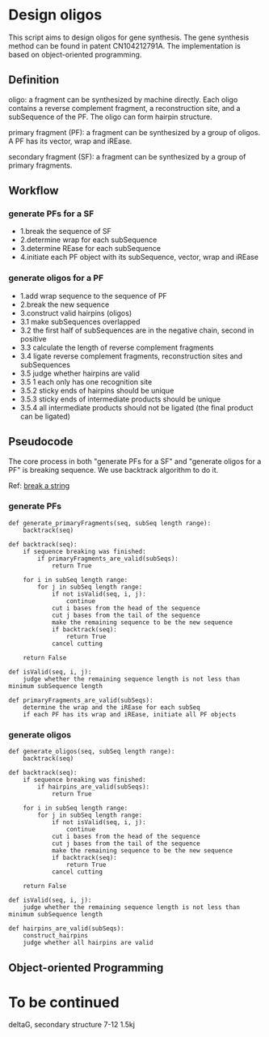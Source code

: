 # Design oligos
This script aims to design oligos for gene synthesis. The gene synthesis method can be found in patent CN104212791A. The implementation is based on object-oriented programming.
## Definition
oligo: a fragment can be synthesized by machine directly. Each oligo contains a reverse complement fragment, a reconstruction site, and a subSequence of the PF. The oligo can form hairpin structure.

primary fragment (PF): a fragment can be synthesized by a group of oligos. A PF has its vector, wrap and iREase.

secondary fragment (SF): a fragment can be synthesized by a group of primary fragments.
## Workflow
### generate PFs for a SF
- 1.break the sequence of SF
- 2.determine wrap for each subSequence
- 3.determine REase for each subSequence
- 4.initiate each PF object with its subSequence, vector, wrap and iREase
### generate oligos for a PF
- 1.add wrap sequence to the sequence of PF
- 2.break the new sequence
- 3.construct valid hairpins (oligos)
- 3.1 make subSequences overlapped
- 3.2 the first half of subSequences are in the negative chain, second in positive
- 3.3 calculate the length of reverse complement fragments
- 3.4 ligate reverse complement fragments, reconstruction sites and subSequences
- 3.5 judge whether hairpins are valid
- 3.5 1 each only has one recognition site
- 3.5.2 sticky ends of hairpins should be unique
- 3.5.3 sticky ends of intermediate products should be unique
- 3.5.4 all intermediate products should not be ligated (the final product can be ligated)
## Pseudocode
The core process in both "generate PFs for a SF" and "generate oligos for a PF" is breaking sequence. We use backtrack algorithm to do it.

Ref: [break a string](https://www.geeksforgeeks.org/print-ways-break-string-bracket-form/)
### generate PFs
```
def generate_primaryFragments(seq, subSeq length range):
    backtrack(seq)
    
def backtrack(seq):
    if sequence breaking was finished:
        if primaryFragments_are_valid(subSeqs):
            return True
            
    for i in subSeq length range:
        for j in subSeq length range:
            if not isValid(seq, i, j):
                continue
            cut i bases from the head of the sequence
            cut j bases from the tail of the sequence
            make the remaining sequence to be the new sequence
            if backtrack(seq):
                return True
            cancel cutting 
            
    return False

def isValid(seq, i, j):
    judge whether the remaining sequence length is not less than minimum subSequence length
    
def primaryFragments_are_valid(subSeqs): 
    determine the wrap and the iREase for each subSeq
    if each PF has its wrap and iREase, initiate all PF objects
```
### generate oligos
```
def generate_oligos(seq, subSeq length range):
    backtrack(seq)
    
def backtrack(seq):
    if sequence breaking was finished:
        if hairpins_are_valid(subSeqs):
            return True
            
    for i in subSeq length range:
        for j in subSeq length range:
            if not isValid(seq, i, j):
                continue
            cut i bases from the head of the sequence
            cut j bases from the tail of the sequence
            make the remaining sequence to be the new sequence
            if backtrack(seq):
                return True
            cancel cutting 
            
    return False

def isValid(seq, i, j):
    judge whether the remaining sequence length is not less than minimum subSequence length
    
def hairpins_are_valid(subSeqs): 
    construct_hairpins
    judge whether all hairpins are valid
```
## Object-oriented Programming
# To be continued
deltaG, secondary structure 7-12 1.5kj



    


